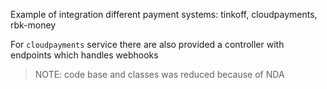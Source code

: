 Example of integration different payment systems:
tinkoff, cloudpayments, rbk-money

For `cloudpayments` service there are also provided a controller with endpoints
which handles webhooks


> NOTE: code base and classes was reduced because of NDA
